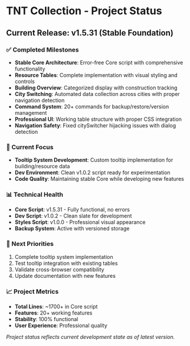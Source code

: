 # TNT Collection - Project Status

## Current Release: v1.5.31 (Stable Foundation)

### ✅ Completed Milestones
- **Stable Core Architecture**: Error-free Core script with comprehensive functionality
- **Resource Tables**: Complete implementation with visual styling and controls
- **Building Overview**: Categorized display with construction tracking
- **City Switching**: Automated data collection across cities with proper navigation detection
- **Command System**: 20+ commands for backup/restore/version management
- **Professional UI**: Working table structure with proper CSS integration
- **Navigation Safety**: Fixed citySwitcher hijacking issues with dialog detection

### 🔄 Current Focus
- **Tooltip System Development**: Custom tooltip implementation for building/resource data
- **Dev Environment**: Clean v1.0.2 script ready for experimentation
- **Code Quality**: Maintaining stable Core while developing new features

### 📊 Technical Health
- **Core Script**: v1.5.31 - Fully functional, no errors
- **Dev Script**: v1.0.2 - Clean slate for development
- **Styles Script**: v1.0.0 - Professional visual appearance
- **Backup System**: Active with versioned storage

### 🎯 Next Priorities
1. Complete tooltip system implementation
2. Test tooltip integration with existing tables
3. Validate cross-browser compatibility
4. Update documentation with new features

### 📈 Project Metrics
- **Total Lines**: ~1700+ in Core script
- **Features**: 20+ working features
- **Stability**: 100% functional
- **User Experience**: Professional quality

*Project status reflects current development state as of latest version.*
